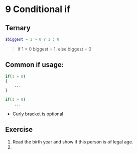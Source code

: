# 9 Conditional if

## Ternary

```php
$biggest = 1 > 0 ? 1 : 0
```

> if 1 > 0 biggest = 1, else biggest = 0

## Common if usage:

```php
if(1 > 0)
{
    ...
}
```

```php
if(1 > 0)
    ...
```

* Curly bracket is optional

## Exercise

1. Read the birth year and show if this person is of legal age.
2. 
